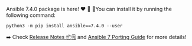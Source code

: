  Ansible 7.4.0 package is here! ❤️
🔗<FORUM LINK>
💽You can install it by running the following command:

```
python3 -m pip install ansible==7.4.0 --user
```

➡️ Check [Release Notes 📦️🗒️](https://github.com/ansible-community/ansible-build-data/blob/7.4.0/7/CHANGELOG-v7.md) and [Ansible 7 Porting Guide](https://docs.ansible.com/ansible/devel/porting_guides/porting_guide_7.html) for more details!
